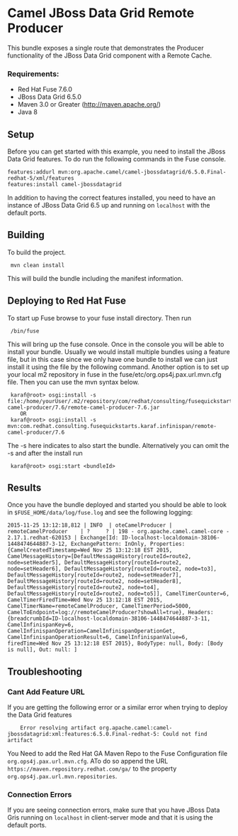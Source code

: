 Camel JBoss Data Grid Remote Producer
====================================
This bundle exposes a single route that demonstrates the Producer functionality of the JBoss Data Grid component with a Remote Cache.

### Requirements: ###

 * Red Hat Fuse 7.6.0
 * JBoss Data Grid 6.5.0
 * Maven 3.0 or Greater (http://maven.apache.org/)
 * Java 8

Setup
-----------------------
Before you can get started with this example, you need to install the JBoss Data Grid features. To do run the following commands in the Fuse console.

    features:addurl mvn:org.apache.camel/camel-jbossdatagrid/6.5.0.Final-redhat-5/xml/features
    features:install camel-jbossdatagrid

In addition to having the correct features installed, you need to have an instance of JBoss Data Grid 6.5 up and running on `localhost` with the default ports.

Building
-----------------------
To build the project.

     mvn clean install

This will build the bundle including the manifest information.

Deploying to Red Hat Fuse
-----------------------

To start up Fuse browse to your fuse install directory. Then run

     /bin/fuse

This will bring up the fuse console. Once in the console you will be able to install your bundle. Usually we would install multiple bundles using a feature file, but in this case since we only have one bundle to install we can just install it using the file by the following command. Another option is to set up your local m2 repository in fuse in the fuse/etc/org.ops4j.pax.url.mvn.cfg file. Then you can use the mvn syntax below.

     karaf@root> osgi:install -s file:/home/yourUser/.m2/repository/com/redhat/consulting/fusequickstarts/karaf/infinispan/remote-camel-producer/7.6/remote-camel-producer-7.6.jar
        OR
     karaf@root> osgi:install -s mvn:com.redhat.consulting.fusequickstarts.karaf.infinispan/remote-camel-producer/7.6

 The -s here indicates to also start the bundle.  Alternatively you can omit the -s and after the install run

     karaf@root> osgi:start <bundleId>

Results
-----------------------
Once you have the bundle deployed and started you should be able to look in `$FUSE_HOME/data/log/fuse.log` and see the following logging:

    2015-11-25 13:12:18,812 | INFO  | oteCamelProducer | remoteCamelProducer    | ?     ? | 198 - org.apache.camel.camel-core - 2.17.1.redhat-620153 | Exchange[Id: ID-localhost-localdomain-38106-1448474644887-3-12, ExchangePattern: InOnly, Properties: {CamelCreatedTimestamp=Wed Nov 25 13:12:18 EST 2015, CamelMessageHistory=[DefaultMessageHistory[routeId=route2, node=setHeader5], DefaultMessageHistory[routeId=route2, node=setHeader6], DefaultMessageHistory[routeId=route2, node=to3], DefaultMessageHistory[routeId=route2, node=setHeader7], DefaultMessageHistory[routeId=route2, node=setHeader8], DefaultMessageHistory[routeId=route2, node=to4], DefaultMessageHistory[routeId=route2, node=to5]], CamelTimerCounter=6, CamelTimerFiredTime=Wed Nov 25 13:12:18 EST 2015, CamelTimerName=remoteCamelProducer, CamelTimerPeriod=5000, CamelToEndpoint=log://remoteCamelProducer?showAll=true}, Headers: {breadcrumbId=ID-localhost-localdomain-38106-1448474644887-3-11, CamelInfinispanKey=6, CamelInfinispanOperation=CamelInfinispanOperationGet, CamelInfinispanOperationResult=6, CamelInfinispanValue=6, firedTime=Wed Nov 25 13:12:18 EST 2015}, BodyType: null, Body: [Body is null], Out: null: ]


Troubleshooting
-----------------------

### Cant Add Feature URL ###
If you are getting the following error or a similar error when trying to deploy the Data Grid features

    	Error resolving artifact org.apache.camel:camel-jbossdatagrid:xml:features:6.5.0.Final-redhat-5: Could not find artifact

You Need to add the Red Hat GA Maven Repo to the Fuse Configuration file `org.ops4j.pax.url.mvn.cfg`. ATo do so append the URL `https://maven.repository.redhat.com/ga/` to the property `org.ops4j.pax.url.mvn.repositories`.

### Connection Errors ###
If you are seeing connection errors, make sure that you have JBoss Data Gris running on `localhost` in client-server mode and that it is using the default ports.
